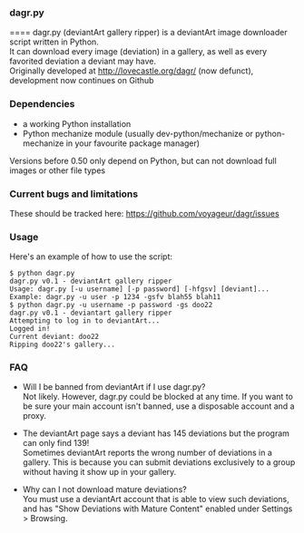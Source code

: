 ###  dagr.py
====
dagr.py (deviantArt gallery ripper) is a deviantArt image downloader script written in Python.  
It can download every image (deviation) in a gallery, as well as every favorited deviation a deviant may have.  
Originally developed at http://lovecastle.org/dagr/ (now defunct), development now continues on Github

### Dependencies
* a working Python installation
* Python mechanize module (usually dev-python/mechanize or python-mechanize in your favourite package manager)

Versions before 0.50 only depend on Python, but can not download full images or other file types

### Current bugs and limitations
These should be tracked here: https://github.com/voyageur/dagr/issues

###  Usage
Here's an example of how to use the script:

```
$ python dagr.py
dagr.py v0.1 - deviantArt gallery ripper
Usage: dagr.py [-u username] [-p password] [-hfgsv] [deviant]...
Example: dagr.py -u user -p 1234 -gsfv blah55 blah11
$ python dagr.py -u username -p password -gs doo22
dagr.py v0.1 - deviantart gallery ripper
Attempting to log in to deviantArt...
Logged in!
Current deviant: doo22
Ripping doo22's gallery...
```


### FAQ
- Will I be banned from deviantArt if I use dagr.py?  
Not likely. However, dagr.py could be blocked at any time. If you want to be sure your main account isn't banned, use a disposable account and a proxy.

- The deviantArt page says a deviant has 145 deviations but the program can only find 139!  
Sometimes deviantArt reports the wrong number of deviations in a gallery. This is because you can submit deviations exclusively to a group without having it show up in your gallery.

- Why can I not download mature deviations?  
You must use a deviantArt account that is able to view such deviations, and has "Show Deviations with Mature Content" enabled under Settings > Browsing.


